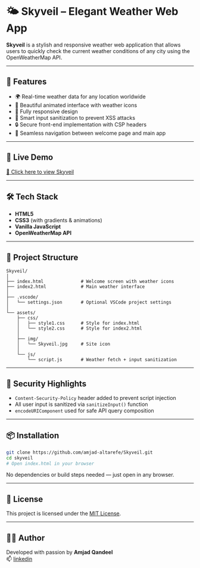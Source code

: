
# 🌤️ Skyveil – Elegant Weather Web App

**Skyveil** is a stylish and responsive weather web application that allows users to quickly check the current weather conditions of any city using the OpenWeatherMap API.

---

## 📌 Features

- 🌍 Real-time weather data for any location worldwide  
- 🎨 Beautiful animated interface with weather icons  
- 📱 Fully responsive design  
- 🧠 Smart input sanitization to prevent XSS attacks  
- 🔒 Secure front-end implementation with CSP headers  
- 🔗 Seamless navigation between welcome page and main app

---

## 🚀 Live Demo

[🔗 Click here to view Skyveil](https://amjad-altarefe.github.io/Skyveil/)

---

## 🛠️ Tech Stack

- **HTML5**
- **CSS3** (with gradients & animations)
- **Vanilla JavaScript**
- **OpenWeatherMap API**

---

## 📁 Project Structure

```
Skyveil/
│
├── index.html              # Welcome screen with weather icons
├── index2.html             # Main weather interface
│
├── .vscode/
│   └── settings.json       # Optional VSCode project settings
│
└── assets/
    ├── css/
    │   ├── style1.css      # Style for index.html
    │   └── style2.css      # Style for index2.html
    │
    ├── img/
    │   └── Skyveil.jpg     # Site icon
    │
    └── js/
        └── script.js       # Weather fetch + input sanitization
```

---

## 🧠 Security Highlights

- `Content-Security-Policy` header added to prevent script injection
- All user input is sanitized via `sanitizeInput()` function
- `encodeURIComponent` used for safe API query composition

---

## 📦 Installation

```bash
git clone https://github.com/amjad-altarefe/Skyveil.git
cd skyveil
# Open index.html in your browser
```

No dependencies or build steps needed — just open in any browser.

---

## 📜 License

This project is licensed under the [MIT License](LICENSE).

---

## 👨‍💻 Author

Developed with passion by **Amjad Qandeel**  
📫 [linkedin](https://www.linkedin.com/in/amjadeqandeel/)
